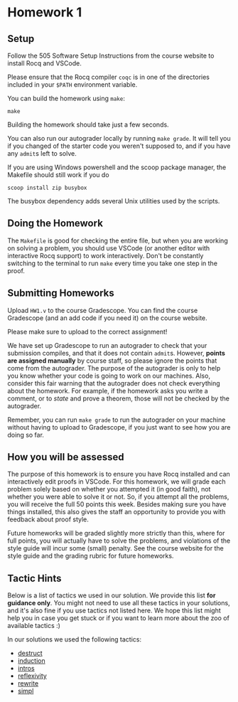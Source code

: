 # Homework 1

## Setup

Follow the 505 Software Setup Instructions from the course website to install
Rocq and VSCode.

Please ensure that the Rocq compiler `coqc` is in one of the directories included
in your `$PATH` environment variable.

You can build the homework using `make`:
```
make
```
Building the homework should take just a few seconds.

You can also run our autograder locally by running `make grade`. It will tell
you if you changed of the starter code you weren't supposed to, and if you have
any `admit`s left to solve.

If you are using Windows powershell and the scoop package manager, the Makefile
should still work if you do
```
scoop install zip busybox
```
The busybox dependency adds several Unix utilities used by the scripts.

## Doing the Homework

The `Makefile` is good for checking the entire file, but when you are working on
solving a problem, you should use VSCode (or another editor with interactive Rocq
support) to work interactively. Don't be constantly switching to the terminal to
run `make` every time you take one step in the proof.


## Submitting Homeworks

Upload `HW1.v` to the course Gradescope. You can find the course Gradescope
(and an add code if you need it) on the course website.

Please make sure to upload to the correct assignment!

We have set up Gradescope to run an autograder to check that your submission
compiles, and that it does not contain `admit`s. However, **points are assigned
manually** by course staff, so please ignore the points that come from the
autograder. The purpose of the autograder is only to help you know whether your
code is going to work on our machines. Also, consider this fair warning that the
autograder does not check everything about the homework. For example, if the
homework asks you write a comment, or to *state* and prove a theorem, those will
not be checked by the autograder.

Remember, you can run `make grade` to run the autograder on your machine without
having to upload to Gradescope, if you just want to see how you are doing so
far.


## How you will be assessed

The purpose of this homework is to ensure you have Rocq installed and can
interactively edit proofs in VSCode. For this homework, we will grade each
problem solely based on whether you attempted it (in good faith), not whether
you were able to solve it or not. So, if you attempt all the problems, you will
receive the full 50 points this week. Besides making sure you have things
installed, this also gives the staff an opportunity to provide you with feedback
about proof style.

Future homeworks will be graded slightly more strictly than this, where for full
points, you will actually have to solve the problems, and violations of the
style guide will incur some (small) penalty. See the course website for the
style guide and the grading rubric for future homeworks.


## Tactic Hints

Below is a list of tactics we used in our solution. We provide this list **for
guidance only**. You might not need to use all these tactics in your solutions,
and it's also fine if you use tactics not listed here. We hope this list might
help you in case you get stuck or if you want to learn more about the zoo of
available tactics :)

In our solutions we used the following tactics:
  - [destruct](https://docs.google.com/document/d/1m9JxzgwORLVKaNayfdSvotwI1j4JGQ8YFUmbCbflk9M/edit#bookmark=id.31h1z5e3u3wt)
  - [induction](https://docs.google.com/document/d/1m9JxzgwORLVKaNayfdSvotwI1j4JGQ8YFUmbCbflk9M/edit#bookmark=id.vdd8yhofsq41)
  - [intros](https://docs.google.com/document/d/1m9JxzgwORLVKaNayfdSvotwI1j4JGQ8YFUmbCbflk9M/edit#bookmark=id.ctlk62idrwvx)
  - [reflexivity](https://docs.google.com/document/d/1m9JxzgwORLVKaNayfdSvotwI1j4JGQ8YFUmbCbflk9M/edit#bookmark=id.w7wn2c8h0zwt)
  - [rewrite](https://docs.google.com/document/d/1m9JxzgwORLVKaNayfdSvotwI1j4JGQ8YFUmbCbflk9M/edit#bookmark=id.hge0chk9zpao)
  - [simpl](https://docs.google.com/document/d/1m9JxzgwORLVKaNayfdSvotwI1j4JGQ8YFUmbCbflk9M/edit#bookmark=id.tglpvbqrvega)
